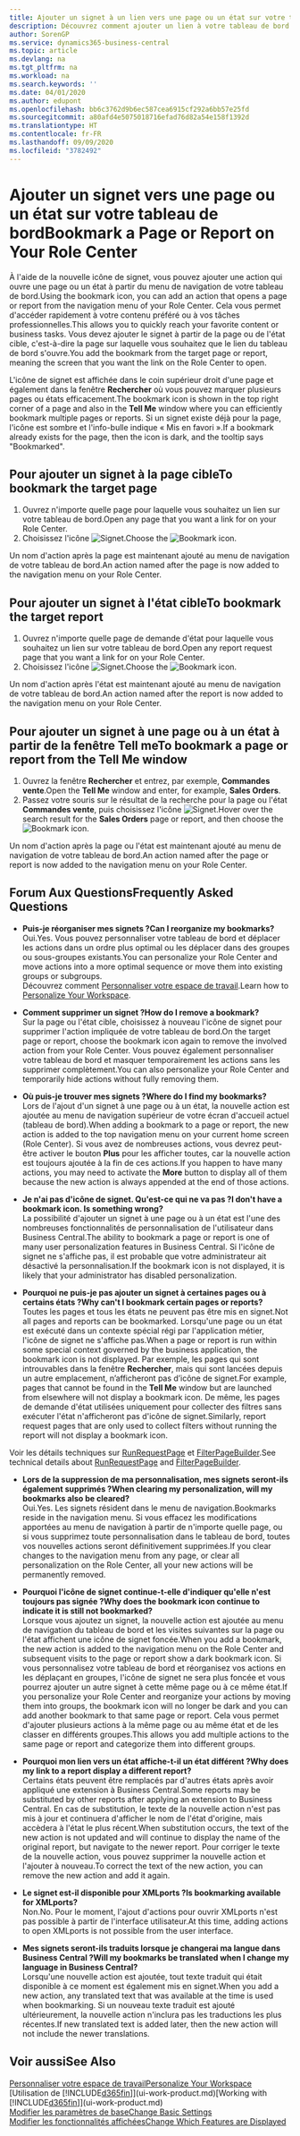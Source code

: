 ```yaml
---
title: Ajouter un signet à un lien vers une page ou un état sur votre tableau de bord | Microsoft Docs
description: Découvrez comment ajouter un lien à votre tableau de bord.
author: SorenGP
ms.service: dynamics365-business-central
ms.topic: article
ms.devlang: na
ms.tgt_pltfrm: na
ms.workload: na
ms.search.keywords: ''
ms.date: 04/01/2020
ms.author: edupont
ms.openlocfilehash: bb6c3762d9b6ec587cea6915cf292a6bb57e25fd
ms.sourcegitcommit: a80afd4e5075018716efad76d82a54e158f1392d
ms.translationtype: HT
ms.contentlocale: fr-FR
ms.lasthandoff: 09/09/2020
ms.locfileid: "3782492"
---
```

# <a name="bookmark-a-page-or-report-on-your-role-center"></a><span data-ttu-id="d4be9-103">Ajouter un signet vers une page ou un état sur votre tableau de bord</span><span class="sxs-lookup"><span data-stu-id="d4be9-103">Bookmark a Page or Report on Your Role Center</span></span>
<span data-ttu-id="d4be9-104">À l'aide de la nouvelle icône de signet, vous pouvez ajouter une action qui ouvre une page ou un état à partir du menu de navigation de votre tableau de bord.</span><span class="sxs-lookup"><span data-stu-id="d4be9-104">Using the bookmark icon, you can add an action that opens a page or report from the navigation menu of your Role Center.</span></span> <span data-ttu-id="d4be9-105">Cela vous permet d'accéder rapidement à votre contenu préféré ou à vos tâches professionnelles.</span><span class="sxs-lookup"><span data-stu-id="d4be9-105">This allows you to quickly reach your favorite content or business tasks.</span></span> <span data-ttu-id="d4be9-106">Vous devez ajouter le signet à partir de la page ou de l'état cible, c'est-à-dire la page sur laquelle vous souhaitez que le lien du tableau de bord s'ouvre.</span><span class="sxs-lookup"><span data-stu-id="d4be9-106">You add the bookmark from the target page or report, meaning the screen that you want the link on the Role Center to open.</span></span>

<span data-ttu-id="d4be9-107">L'icône de signet est affichée dans le coin supérieur droit d'une page et également dans la fenêtre **Rechercher** où vous pouvez marquer plusieurs pages ou états efficacement.</span><span class="sxs-lookup"><span data-stu-id="d4be9-107">The bookmark icon is shown in the top right corner of a page and also in the **Tell Me** window where you can efficiently bookmark multiple pages or reports.</span></span> <span data-ttu-id="d4be9-108">Si un signet existe déjà pour la page, l'icône est sombre et l'info-bulle indique « Mis en favori ».</span><span class="sxs-lookup"><span data-stu-id="d4be9-108">If a bookmark already exists for the page, then the icon is dark, and the tooltip says "Bookmarked".</span></span>

## <a name="to-bookmark-the-target-page"></a><span data-ttu-id="d4be9-109">Pour ajouter un signet à la page cible</span><span class="sxs-lookup"><span data-stu-id="d4be9-109">To bookmark the target page</span></span>
1. <span data-ttu-id="d4be9-110">Ouvrez n'importe quelle page pour laquelle vous souhaitez un lien sur votre tableau de bord.</span><span class="sxs-lookup"><span data-stu-id="d4be9-110">Open any page that you want a link for on your Role Center.</span></span>
2. <span data-ttu-id="d4be9-111">Choisissez l'icône ![Signet](media/ui_bookmark_icon.png "Signet").</span><span class="sxs-lookup"><span data-stu-id="d4be9-111">Choose the ![Bookmark](media/ui_bookmark_icon.png "Bookmark") icon.</span></span>

<span data-ttu-id="d4be9-112">Un nom d'action après la page est maintenant ajouté au menu de navigation de votre tableau de bord.</span><span class="sxs-lookup"><span data-stu-id="d4be9-112">An action named after the page is now added to the navigation menu on your Role Center.</span></span>

## <a name="to-bookmark-the-target-report"></a><span data-ttu-id="d4be9-113">Pour ajouter un signet à l'état cible</span><span class="sxs-lookup"><span data-stu-id="d4be9-113">To bookmark the target report</span></span>
1. <span data-ttu-id="d4be9-114">Ouvrez n'importe quelle page de demande d'état pour laquelle vous souhaitez un lien sur votre tableau de bord.</span><span class="sxs-lookup"><span data-stu-id="d4be9-114">Open any report request page that you want a link for on your Role Center.</span></span>
2. <span data-ttu-id="d4be9-115">Choisissez l'icône ![Signet](media/ui_bookmark_icon.png "Signet").</span><span class="sxs-lookup"><span data-stu-id="d4be9-115">Choose the ![Bookmark](media/ui_bookmark_icon.png "Bookmark") icon.</span></span>

<span data-ttu-id="d4be9-116">Un nom d'action après l'état est maintenant ajouté au menu de navigation de votre tableau de bord.</span><span class="sxs-lookup"><span data-stu-id="d4be9-116">An action named after the report is now added to the navigation menu on your Role Center.</span></span>

## <a name="to-bookmark-a-page-or-report-from-the-tell-me-window"></a><span data-ttu-id="d4be9-117">Pour ajouter un signet à une page ou à un état à partir de la fenêtre Tell me</span><span class="sxs-lookup"><span data-stu-id="d4be9-117">To bookmark a page or report from the Tell Me window</span></span>
1. <span data-ttu-id="d4be9-118">Ouvrez la fenêtre **Rechercher** et entrez, par exemple, **Commandes vente**.</span><span class="sxs-lookup"><span data-stu-id="d4be9-118">Open the **Tell Me** window and enter, for example, **Sales Orders**.</span></span>
2. <span data-ttu-id="d4be9-119">Passez votre souris sur le résultat de la recherche pour la page ou l'état **Commandes vente**, puis choisissez l'icône ![Signet](media/ui_bookmark_icon.png "Signet").</span><span class="sxs-lookup"><span data-stu-id="d4be9-119">Hover over the search result for the **Sales Orders** page or report, and then choose the ![Bookmark](media/ui_bookmark_icon.png "Bookmark") icon.</span></span>

<span data-ttu-id="d4be9-120">Un nom d'action après la page ou l'état est maintenant ajouté au menu de navigation de votre tableau de bord.</span><span class="sxs-lookup"><span data-stu-id="d4be9-120">An action named after the page or report is now added to the navigation menu on your Role Center.</span></span>


## <a name="frequently-asked-questions"></a><span data-ttu-id="d4be9-121">Forum Aux Questions</span><span class="sxs-lookup"><span data-stu-id="d4be9-121">Frequently Asked Questions</span></span>  

- <span data-ttu-id="d4be9-122">**Puis-je réorganiser mes signets ?**</span><span class="sxs-lookup"><span data-stu-id="d4be9-122">**Can I reorganize my bookmarks?**</span></span>  
<span data-ttu-id="d4be9-123">Oui.</span><span class="sxs-lookup"><span data-stu-id="d4be9-123">Yes.</span></span> <span data-ttu-id="d4be9-124">Vous pouvez personnaliser votre tableau de bord et déplacer les actions dans un ordre plus optimal ou les déplacer dans des groupes ou sous-groupes existants.</span><span class="sxs-lookup"><span data-stu-id="d4be9-124">You can personalize your Role Center and move actions into a more optimal sequence or move them into existing groups or subgroups.</span></span>  
<span data-ttu-id="d4be9-125">Découvrez comment [Personnaliser votre espace de travail](ui-personalization-user.md).</span><span class="sxs-lookup"><span data-stu-id="d4be9-125">Learn how to [Personalize Your Workspace](ui-personalization-user.md).</span></span>

- <span data-ttu-id="d4be9-126">**Comment supprimer un signet ?**</span><span class="sxs-lookup"><span data-stu-id="d4be9-126">**How do I remove a bookmark?**</span></span>  
<span data-ttu-id="d4be9-127">Sur la page ou l'état cible, choisissez à nouveau l'icône de signet pour supprimer l'action impliquée de votre tableau de bord.</span><span class="sxs-lookup"><span data-stu-id="d4be9-127">On the target page or report, choose the bookmark icon again to remove the involved action from your Role Center.</span></span> <span data-ttu-id="d4be9-128">Vous pouvez également personnaliser votre tableau de bord et masquer temporairement les actions sans les supprimer complètement.</span><span class="sxs-lookup"><span data-stu-id="d4be9-128">You can also personalize your Role Center and temporarily hide actions without fully removing them.</span></span>

- <span data-ttu-id="d4be9-129">**Où puis-je trouver mes signets ?**</span><span class="sxs-lookup"><span data-stu-id="d4be9-129">**Where do I find my bookmarks?**</span></span>  
<span data-ttu-id="d4be9-130">Lors de l'ajout d'un signet à une page ou à un état, la nouvelle action est ajoutée au menu de navigation supérieur de votre écran d'accueil actuel (tableau de bord).</span><span class="sxs-lookup"><span data-stu-id="d4be9-130">When adding a bookmark to a page or report, the new action is added to the top navigation menu on your current home screen (Role Center).</span></span> <span data-ttu-id="d4be9-131">Si vous avez de nombreuses actions, vous devrez peut-être activer le bouton **Plus** pour les afficher toutes, car la nouvelle action est toujours ajoutée à la fin de ces actions.</span><span class="sxs-lookup"><span data-stu-id="d4be9-131">If you happen to have many actions, you may need to activate the **More** button to display all of them because the new action is always appended at the end of those actions.</span></span>
<!-- Should we add a screenshot here? -->

- <span data-ttu-id="d4be9-132">**Je n'ai pas d'icône de signet. Qu'est-ce qui ne va pas ?**</span><span class="sxs-lookup"><span data-stu-id="d4be9-132">**I don't have a bookmark icon. Is something wrong?**</span></span>  
<span data-ttu-id="d4be9-133">La possibilité d'ajouter un signet à une page ou à un état est l'une des nombreuses fonctionnalités de personnalisation de l'utilisateur dans Business Central.</span><span class="sxs-lookup"><span data-stu-id="d4be9-133">The ability to bookmark a page or report is one of many user personalization features in Business Central.</span></span> <span data-ttu-id="d4be9-134">Si l'icône de signet ne s'affiche pas, il est probable que votre administrateur ait désactivé la personnalisation.</span><span class="sxs-lookup"><span data-stu-id="d4be9-134">If the bookmark icon is not displayed, it is likely that your administrator has disabled personalization.</span></span>

- <span data-ttu-id="d4be9-135">**Pourquoi ne puis-je pas ajouter un signet à certaines pages ou à certains états ?**</span><span class="sxs-lookup"><span data-stu-id="d4be9-135">**Why can't I bookmark certain pages or reports?**</span></span>  
<span data-ttu-id="d4be9-136">Toutes les pages et tous les états ne peuvent pas être mis en signet.</span><span class="sxs-lookup"><span data-stu-id="d4be9-136">Not all pages and reports can be bookmarked.</span></span> <span data-ttu-id="d4be9-137">Lorsqu'une page ou un état est exécuté dans un contexte spécial régi par l'application métier, l'icône de signet ne s'affiche pas.</span><span class="sxs-lookup"><span data-stu-id="d4be9-137">When a page or report is run within some special context governed by the business application, the bookmark icon is not displayed.</span></span> <span data-ttu-id="d4be9-138">Par exemple, les pages qui sont introuvables dans la fenêtre **Rechercher**, mais qui sont lancées depuis un autre emplacement, n’afficheront pas d’icône de signet.</span><span class="sxs-lookup"><span data-stu-id="d4be9-138">For example, pages that cannot be found in the **Tell Me** window but are launched from elsewhere will not display a bookmark icon.</span></span> <span data-ttu-id="d4be9-139">De même, les pages de demande d'état utilisées uniquement pour collecter des filtres sans exécuter l'état n'afficheront pas d'icône de signet.</span><span class="sxs-lookup"><span data-stu-id="d4be9-139">Similarly, report request pages that are only used to collect filters without running the report will not display a bookmark icon.</span></span>

<span data-ttu-id="d4be9-140">Voir les détails techniques sur [RunRequestPage](https://docs.microsoft.com/dynamics365/business-central/dev-itpro/developer/methods-auto/report/reportinstance-runrequestpage-method) et [FilterPageBuilder](https://docs.microsoft.com/dynamics365/business-central/dev-itpro/developer/methods-auto/filterpagebuilder/filterpagebuilder-data-type).</span><span class="sxs-lookup"><span data-stu-id="d4be9-140">See technical details about [RunRequestPage](https://docs.microsoft.com/dynamics365/business-central/dev-itpro/developer/methods-auto/report/reportinstance-runrequestpage-method) and [FilterPageBuilder](https://docs.microsoft.com/dynamics365/business-central/dev-itpro/developer/methods-auto/filterpagebuilder/filterpagebuilder-data-type).</span></span>

- <span data-ttu-id="d4be9-141">**Lors de la suppression de ma personnalisation, mes signets seront-ils également supprimés ?**</span><span class="sxs-lookup"><span data-stu-id="d4be9-141">**When clearing my personalization, will my bookmarks also be cleared?**</span></span>  
<span data-ttu-id="d4be9-142">Oui.</span><span class="sxs-lookup"><span data-stu-id="d4be9-142">Yes.</span></span> <span data-ttu-id="d4be9-143">Les signets résident dans le menu de navigation.</span><span class="sxs-lookup"><span data-stu-id="d4be9-143">Bookmarks reside in the navigation menu.</span></span> <span data-ttu-id="d4be9-144">Si vous effacez les modifications apportées au menu de navigation à partir de n'importe quelle page, ou si vous supprimez toute personnalisation dans le tableau de bord, toutes vos nouvelles actions seront définitivement supprimées.</span><span class="sxs-lookup"><span data-stu-id="d4be9-144">If you clear changes to the navigation menu from any page, or clear all personalization on the Role Center, all your new actions will be permanently removed.</span></span>

- <span data-ttu-id="d4be9-145">**Pourquoi l'icône de signet continue-t-elle d'indiquer qu'elle n'est toujours pas signée ?**</span><span class="sxs-lookup"><span data-stu-id="d4be9-145">**Why does the bookmark icon continue to indicate it is still not bookmarked?**</span></span>  
<span data-ttu-id="d4be9-146">Lorsque vous ajoutez un signet, la nouvelle action est ajoutée au menu de navigation du tableau de bord et les visites suivantes sur la page ou l'état affichent une icône de signet foncée.</span><span class="sxs-lookup"><span data-stu-id="d4be9-146">When you add a bookmark, the new action is added to the navigation menu on the Role Center and subsequent visits to the page or report show a dark bookmark icon.</span></span> <span data-ttu-id="d4be9-147">Si vous personnalisez votre tableau de bord et réorganisez vos actions en les déplaçant en groupes, l'icône de signet ne sera plus foncée et vous pourrez ajouter un autre signet à cette même page ou à ce même état.</span><span class="sxs-lookup"><span data-stu-id="d4be9-147">If you personalize your Role Center and reorganize your actions by moving them into groups, the bookmark icon will no longer be dark and you can add another bookmark to that same page or report.</span></span> <span data-ttu-id="d4be9-148">Cela vous permet d'ajouter plusieurs actions à la même page ou au même état et de les classer en différents groupes.</span><span class="sxs-lookup"><span data-stu-id="d4be9-148">This allows you add multiple actions to the same page or report and categorize them into different groups.</span></span>

- <span data-ttu-id="d4be9-149">**Pourquoi mon lien vers un état affiche-t-il un état différent ?**</span><span class="sxs-lookup"><span data-stu-id="d4be9-149">**Why does my link to a report display a different report?**</span></span>  
<span data-ttu-id="d4be9-150">Certains états peuvent être remplacés par d'autres états après avoir appliqué une extension à Business Central.</span><span class="sxs-lookup"><span data-stu-id="d4be9-150">Some reports may be substituted by other reports after applying an extension to Business Central.</span></span> <span data-ttu-id="d4be9-151">En cas de substitution, le texte de la nouvelle action n'est pas mis à jour et continuera d'afficher le nom de l'état d'origine, mais accèdera à l'état le plus récent.</span><span class="sxs-lookup"><span data-stu-id="d4be9-151">When substitution occurs, the text of the new action is not updated and will continue to display the name of the original report, but navigate to the newer report.</span></span> <span data-ttu-id="d4be9-152">Pour corriger le texte de la nouvelle action, vous pouvez supprimer la nouvelle action et l'ajouter à nouveau.</span><span class="sxs-lookup"><span data-stu-id="d4be9-152">To correct the text of the new action, you can remove the new action and add it again.</span></span>
<!-- For more information on report substitution, see this link UNAVAILABLE AT THIS TIME -->

- <span data-ttu-id="d4be9-153">**Le signet est-il disponible pour XMLports ?**</span><span class="sxs-lookup"><span data-stu-id="d4be9-153">**Is bookmarking available for XMLports?**</span></span>  
<span data-ttu-id="d4be9-154">Non.</span><span class="sxs-lookup"><span data-stu-id="d4be9-154">No.</span></span> <span data-ttu-id="d4be9-155">Pour le moment, l'ajout d'actions pour ouvrir XMLports n'est pas possible à partir de l'interface utilisateur.</span><span class="sxs-lookup"><span data-stu-id="d4be9-155">At this time, adding actions to open XMLports is not possible from the user interface.</span></span>

- <span data-ttu-id="d4be9-156">**Mes signets seront-ils traduits lorsque je changerai ma langue dans Business Central ?**</span><span class="sxs-lookup"><span data-stu-id="d4be9-156">**Will my bookmarks be translated when I change my language in Business Central?**</span></span>  
<span data-ttu-id="d4be9-157">Lorsqu'une nouvelle action est ajoutée, tout texte traduit qui était disponible à ce moment est également mis en signet.</span><span class="sxs-lookup"><span data-stu-id="d4be9-157">When you add a new action, any translated text that was available at the time is used when bookmarking.</span></span> <span data-ttu-id="d4be9-158">Si un nouveau texte traduit est ajouté ultérieurement, la nouvelle action n'inclura pas les traductions les plus récentes.</span><span class="sxs-lookup"><span data-stu-id="d4be9-158">If new translated text is added later, then the new action will not include the newer translations.</span></span>


## <a name="see-also"></a><span data-ttu-id="d4be9-159">Voir aussi</span><span class="sxs-lookup"><span data-stu-id="d4be9-159">See Also</span></span>
[<span data-ttu-id="d4be9-160">Personnaliser votre espace de travail</span><span class="sxs-lookup"><span data-stu-id="d4be9-160">Personalize Your Workspace</span></span>](ui-personalization-user.md)  
<span data-ttu-id="d4be9-161">[Utilisation de [!INCLUDE[d365fin](includes/d365fin_md.md)]](ui-work-product.md)</span><span class="sxs-lookup"><span data-stu-id="d4be9-161">[Working with [!INCLUDE[d365fin](includes/d365fin_md.md)]](ui-work-product.md)</span></span>  
[<span data-ttu-id="d4be9-162">Modifier les paramètres de base</span><span class="sxs-lookup"><span data-stu-id="d4be9-162">Change Basic Settings</span></span>](ui-change-basic-settings.md)  
[<span data-ttu-id="d4be9-163">Modifier les fonctionnalités affichées</span><span class="sxs-lookup"><span data-stu-id="d4be9-163">Change Which Features are Displayed</span></span>](ui-experiences.md)  
